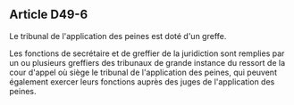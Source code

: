 Article D49-6
----
Le tribunal de l'application des peines est doté d'un greffe.

Les fonctions de secrétaire et de greffier de la juridiction sont remplies par
un ou plusieurs greffiers des tribunaux de grande instance du ressort de la cour
d'appel où siège le tribunal de l'application des peines, qui peuvent également
exercer leurs fonctions auprès des juges de l'application des peines.
